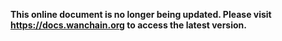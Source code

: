 **This online document is no longer being updated. Please visit https://docs.wanchain.org to access the latest version.**
